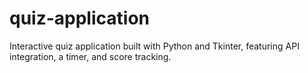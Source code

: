 # quiz-application
Interactive quiz application built with Python and Tkinter, featuring API integration, a timer, and score tracking.
